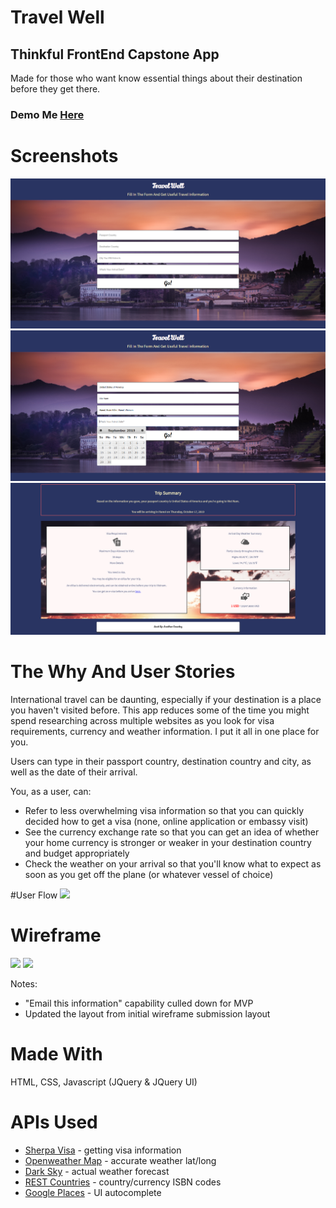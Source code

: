 # Travel Well
## Thinkful FrontEnd Capstone App
Made for those who want know essential things about their destination before they get there.

### Demo Me [Here](https://josno.github.io/api-hack-travel-well/)

# Screenshots
<img src="https://raw.githubusercontent.com/josno/api-hack-travel-well/master/Screenshots/TravelWell_home.PNG">

<img src="https://raw.githubusercontent.com/josno/api-hack-travel-well/master/Screenshots/TravelWell_interaction.PNG">

<img src="https://raw.githubusercontent.com/josno/api-hack-travel-well/master/Screenshots/TravelWell_results.PNG">

# The Why And User Stories
International travel can be daunting, especially if your destination is a place you haven't visited before. This app reduces some of the time you might spend researching across multiple websites as you look for visa requirements, currency and weather information. I put it all in one place for you.

Users can type in their passport country, destination country and city, as well as the date of their arrival.

You, as a user, can:
* Refer to less overwhelming visa information so that you can quickly decided how to get a visa (none, online application or embassy visit)
* See the currency exchange rate so that you can get an idea of whether your home currency is stronger or weaker in your destination country and budget appropriately
* Check the weather on your arrival so that you'll know what to expect as soon as you get off the plane (or whatever vessel of choice)

#User Flow
<img src="https://user-images.githubusercontent.com/37735063/60183056-0b21a400-9815-11e9-8313-b8d919a61ba0.JPG">

# Wireframe
<img src="https://user-images.githubusercontent.com/37735063/60183113-24c2eb80-9815-11e9-9611-9278b0778d50.JPG">

<img src="https://user-images.githubusercontent.com/37735063/60183129-2b516300-9815-11e9-8f93-200cf65981ad.JPG">

Notes:
* "Email this information" capability culled down for MVP
* Updated the layout from initial wireframe submission layout

# Made With
HTML, CSS, Javascript (JQuery & JQuery UI)

# APIs Used

* [Sherpa Visa](https://www.joinsherpa.com/api/request-access/) - getting visa information
* [Openweather Map](https://openweathermap.org/api) - accurate weather lat/long
* [Dark Sky](https://darksky.net/dev/docs) - actual weather forecast
* [REST Countries](https://restcountries.eu/) - country/currency ISBN codes
* [Google Places](https://developers.google.com/places/web-service/intro) - UI autocomplete
